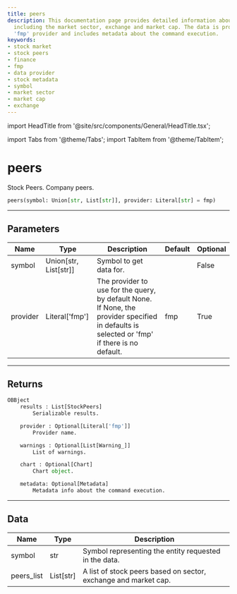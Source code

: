 ```yaml
---
title: peers
description: This documentation page provides detailed information about stock peers
  including the market sector, exchange and market cap. The data is provided by the
  'fmp' provider and includes metadata about the command execution.
keywords:
- stock market
- stock peers
- finance
- fmp
- data provider
- stock metadata
- symbol
- market sector
- market cap
- exchange
---
```


import HeadTitle from '@site/src/components/General/HeadTitle.tsx';

<HeadTitle title="ca.peers - Reference | OpenBB Platform Docs" />

import Tabs from '@theme/Tabs';
import TabItem from '@theme/TabItem';

# peers

Stock Peers. Company peers.

```python wordwrap
peers(symbol: Union[str, List[str]], provider: Literal[str] = fmp)
```

---

## Parameters

<Tabs>
<TabItem value="standard" label="Standard">

| Name | Type | Description | Default | Optional |
| ---- | ---- | ----------- | ------- | -------- |
| symbol | Union[str, List[str]] | Symbol to get data for. |  | False |
| provider | Literal['fmp'] | The provider to use for the query, by default None. If None, the provider specified in defaults is selected or 'fmp' if there is no default. | fmp | True |
</TabItem>

</Tabs>

---

## Returns

```python wordwrap
OBBject
    results : List[StockPeers]
        Serializable results.

    provider : Optional[Literal['fmp']]
        Provider name.

    warnings : Optional[List[Warning_]]
        List of warnings.

    chart : Optional[Chart]
        Chart object.

    metadata: Optional[Metadata]
        Metadata info about the command execution.
```

---

## Data

<Tabs>
<TabItem value="standard" label="Standard">

| Name | Type | Description |
| ---- | ---- | ----------- |
| symbol | str | Symbol representing the entity requested in the data. |
| peers_list | List[str] | A list of stock peers based on sector, exchange and market cap. |
</TabItem>

</Tabs>
